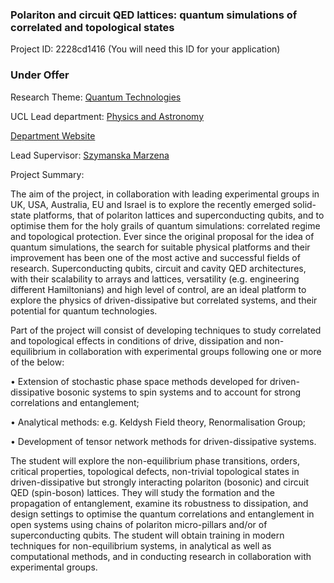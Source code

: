 ### Polariton and circuit QED lattices: quantum simulations of correlated and topological states

Project ID: 2228cd1416
(You will need this ID for your application)

### Under Offer

Research Theme: [Quantum Technologies](../themes/quantum-technologies.md)

UCL Lead department: [Physics and Astronomy](../departments/physics-and-astronomy.md)

[Department Website](https://www.ucl.ac.uk/physics-astronomy)

Lead Supervisor: [Szymanska Marzena](https://profiles.ucl.ac.uk/18776)

Project Summary:

The aim of the project, in collaboration with leading experimental groups in UK, USA,  Australia, EU and Israel is to explore the recently emerged solid-state platforms, that of polariton lattices and superconducting qubits, and to optimise them for the holy grails of quantum simulations: correlated regime and topological protection. Ever since the original proposal for the idea of quantum simulations, the search for suitable physical platforms and their improvement has been one of the most active and successful fields of research. Superconducting qubits, circuit and cavity QED architectures, with their scalability to arrays and lattices, versatility (e.g. engineering different Hamiltonians) and high level of control, are an ideal platform to explore the physics of driven-dissipative but correlated systems, and their potential for quantum technologies.

Part of the project will consist of developing techniques to study correlated and topological effects in conditions of drive, dissipation and non-equilibrium in collaboration with experimental groups following one or more of the below:

• Extension of stochastic phase space methods developed for driven-dissipative bosonic systems to spin systems and to account for strong correlations and entanglement;

• Analytical methods:  e.g. Keldysh Field theory, Renormalisation Group;

• Development of tensor network methods for driven-dissipative systems.

The student will explore the non-equilibrium phase transitions, orders, critical properties, topological defects, non-trivial topological states in driven-dissipative but strongly interacting polariton (bosonic) and circuit QED (spin-boson) lattices. They will study the formation and the propagation of entanglement, examine its robustness to dissipation, and design settings to optimise the quantum correlations and entanglement in open systems using chains of polariton micro-pillars and/or of superconducting qubits. The student will obtain training in modern techniques for non-equilibrium systems, in analytical as well as computational methods, and in conducting research in collaboration with experimental groups.
